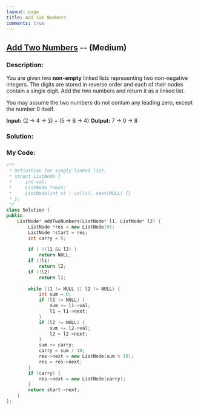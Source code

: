 ```yaml
---
layout: page
title: Add Two Numbers
comments: true
---
```


## [Add Two Numbers](https://leetcode.com/problems/add-two-numbers/description/) -- (Medium)

### Description:
You are given two **non-empty** linked lists representing two non-negative integers. The digits are stored in reverse order and each of their nodes contain a single digit. Add the two numbers and return it as a linked list.  
  
You may assume the two numbers do not contain any leading zero, except the number 0 itself.  
  
**Input:** (2 -> 4 -> 3) + (5 -> 6 -> 4)
**Output:** 7 -> 0 -> 8  
  
### Solution:  
  
### My Code:  
  
```c++
/**
 * Definition for singly-linked list.
 * struct ListNode {
 *     int val;
 *     ListNode *next;
 *     ListNode(int x) : val(x), next(NULL) {}
 * };
 */
class Solution {
public:
    ListNode* addTwoNumbers(ListNode* l1, ListNode* l2) {
        ListNode *res = new ListNode(0);
        ListNode *start = res;
        int carry = 0;
        
        if ( !(l1 && l2) )
            return NULL;
        if (!l1)
            return l2;
        if (!l2)
            return l1;
        
        while (l1 != NULL || l2 != NULL) {
            int sum = 0;
            if (l1 != NULL) {
                sum += l1->val;
                l1 = l1->next;
            }
            if (l2 != NULL) {
                sum += l2->val;
                l2 = l2->next;
            }
            sum += carry;
            carry = sum / 10;
            res->next = new ListNode(sum % 10);
            res = res->next;
        }
        if (carry) {
            res->next = new ListNode(carry);
        }
        return start->next;
    }
};
```
